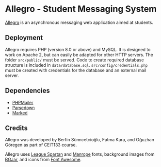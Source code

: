 # Allegro - Student Messaging System

[Allegro](https://allegroapp.me) is an asynchronous messaging web application aimed at students.

## Deployment

Allegro requires PHP (version 8.0 or above) and MySQL. It is designed to work on Apache 2, but can easily be adapted for other HTTP servers. The folder `src/public/` must be served. Code to create required database structure is included in `data/database.sql`. `src/config/credentials.php` must be created with credentials for the database and an external mail server.

## Dependencies

* [PHPMailer](https://github.com/PHPMailer/PHPMailer)
* [Parsedown](https://github.com/erusev/parsedown)
* [Marked](https://github.com/markedjs/marked)

## Credits

Allegro was developed by Berfin Sünncetcioğlu, Fatma Kara, and Oğuzhan Göregen as part of CEIT133 course.

Allegro uses [League Spartan](https://www.theleagueofmoveabletype.com/league-spartan) and [Manrope](https://manropefont.com/) fonts, background images from [BGJar](https://bgjar.com/), and icons from [Font Awesome](https://fontawesome.com).
